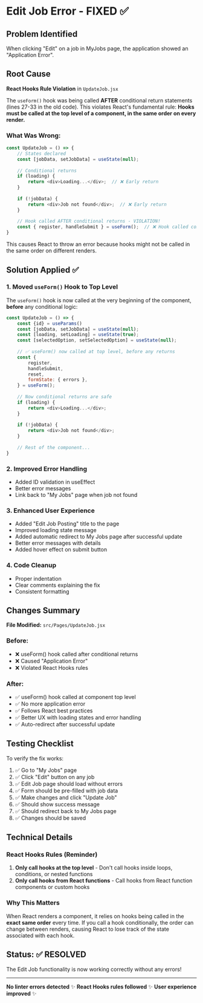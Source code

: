 # Edit Job Error - FIXED ✅

## Problem Identified
When clicking "Edit" on a job in MyJobs page, the application showed an "Application Error".

## Root Cause
**React Hooks Rule Violation** in `UpdateJob.jsx`

The `useForm()` hook was being called **AFTER** conditional return statements (lines 27-33 in the old code). This violates React's fundamental rule: **Hooks must be called at the top level of a component, in the same order on every render.**

### What Was Wrong:
```javascript
const UpdateJob = () => {
    // States declared
    const [jobData, setJobData] = useState(null);
    
    // Conditional returns
    if (loading) {
        return <div>Loading...</div>;  // ❌ Early return
    }
    
    if (!jobData) {
        return <div>Job not found</div>;  // ❌ Early return
    }
    
    // Hook called AFTER conditional returns - VIOLATION!
    const { register, handleSubmit } = useForm();  // ❌ Hook called conditionally
}
```

This causes React to throw an error because hooks might not be called in the same order on different renders.

## Solution Applied ✅

### 1. Moved `useForm()` Hook to Top Level
The `useForm()` hook is now called at the very beginning of the component, **before** any conditional logic:

```javascript
const UpdateJob = () => {
    const {id} = useParams()
    const [jobData, setJobData] = useState(null);
    const [loading, setLoading] = useState(true);
    const [selectedOption, setSelectedOption] = useState(null);
    
    // ✅ useForm() now called at top level, before any returns
    const {
        register,
        handleSubmit,
        reset,
        formState: { errors },
    } = useForm();
    
    // Now conditional returns are safe
    if (loading) {
        return <div>Loading...</div>;
    }
    
    if (!jobData) {
        return <div>Job not found</div>;
    }
    
    // Rest of the component...
}
```

### 2. Improved Error Handling
- Added ID validation in useEffect
- Better error messages
- Link back to "My Jobs" page when job not found

### 3. Enhanced User Experience
- Added "Edit Job Posting" title to the page
- Improved loading state message
- Added automatic redirect to My Jobs page after successful update
- Better error messages with details
- Added hover effect on submit button

### 4. Code Cleanup
- Proper indentation
- Clear comments explaining the fix
- Consistent formatting

## Changes Summary

**File Modified:** `src/Pages/UpdateJob.jsx`

### Before:
- ❌ useForm() hook called after conditional returns
- ❌ Caused "Application Error"
- ❌ Violated React Hooks rules

### After:
- ✅ useForm() hook called at component top level
- ✅ No more application error
- ✅ Follows React best practices
- ✅ Better UX with loading states and error handling
- ✅ Auto-redirect after successful update

## Testing Checklist

To verify the fix works:

1. ✅ Go to "My Jobs" page
2. ✅ Click "Edit" button on any job
3. ✅ Edit Job page should load without errors
4. ✅ Form should be pre-filled with job data
5. ✅ Make changes and click "Update Job"
6. ✅ Should show success message
7. ✅ Should redirect back to My Jobs page
8. ✅ Changes should be saved

## Technical Details

### React Hooks Rules (Reminder)
1. **Only call hooks at the top level** - Don't call hooks inside loops, conditions, or nested functions
2. **Only call hooks from React functions** - Call hooks from React function components or custom hooks

### Why This Matters
When React renders a component, it relies on hooks being called in the **exact same order** every time. If you call a hook conditionally, the order can change between renders, causing React to lose track of the state associated with each hook.

## Status: ✅ RESOLVED

The Edit Job functionality is now working correctly without any errors!

---

**No linter errors detected** ✨
**React Hooks rules followed** ✨
**User experience improved** ✨

